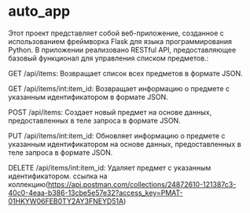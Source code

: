 # auto_app
Этот проект представляет собой веб-приложение, созданное с использованием фреймворка Flask для языка программирования Python. В приложении реализовано RESTful API, предоставляющее базовый функционал для управления списком предметов.:

GET /api/items: Возвращает список всех предметов в формате JSON.

GET /api/items/int:item_id: Возвращает информацию о предмете с указанным идентификатором в формате JSON.

POST /api/items: Создает новый предмет на основе данных, предоставленных в теле запроса в формате JSON.

PUT /api/items/int:item_id: Обновляет информацию о предмете с указанным идентификатором на основе данных, предоставленных в теле запроса в формате JSON.

DELETE /api/items/int:item_id: Удаляет предмет с указанным идентификатором.
ссылка на коллекцию(https://api.postman.com/collections/24872610-121387c3-40c0-4eaa-b386-13cbe5e57e32?access_key=PMAT-01HKYW06FEB0TY2AY3FNEYD51A)
